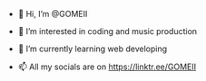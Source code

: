 - 👋 Hi, I’m @GOMEII
- 👀 I’m interested in coding and music production
- 🌱 I’m currently learning web developing

- 📫 All my socials are on https://linktr.ee/GOMEII

<!---
GOMEII918/GOMEII918 is a ✨ special ✨ repository because its `README.md` (this file) appears on your GitHub profile.
You can click the Preview link to take a look at your changes.
--->
